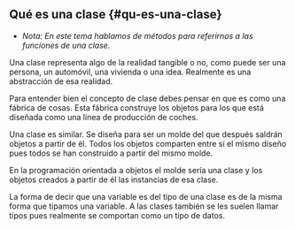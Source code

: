 ## Qué es una clase {#qu-es-una-clase}

*   _Nota: En este tema hablamos de métodos para referirnos a las funciones de una clase._

Una clase representa algo de la realidad tangible o no, como puede ser una persona, un automóvil, una vivienda o una idea. Realmente es una abstracción de esa realidad.

Para entender bien el concepto de clase debes pensar en que es como una fábrica de cosas. Esta fábrica construye los objetos para los que está diseñada como una línea de producción de coches.

Una clase es similar. Se diseña para ser un molde del que después saldrán objetos a partir de él. Todos los objetos comparten entre sí el mismo diseño pues todos se han construido a partir del mismo molde.

En la programación orientada a objetos el molde sería una clase y los objetos creados a partir de él las instancias de esa clase.

La forma de decir que una variable es del tipo de una clase es de la misma forma que tipamos una variable. A las clases también se les suelen llamar tipos pues realmente se comportan como un tipo de datos.